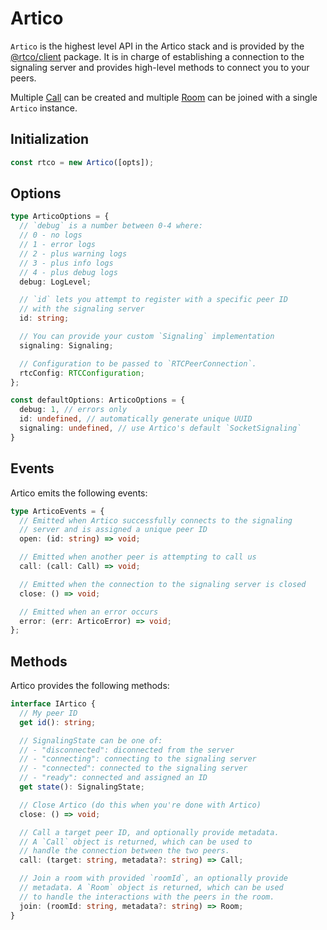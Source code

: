 # Artico

`Artico` is the highest level API in the Artico stack and is provided by the [@rtco/client](https://www.npmjs.com/package/@rtco/client) package.
It is in charge of establishing a connection to the signaling server and provides high-level methods to connect you to your peers.

Multiple [Call](/reference/call) can be created and multiple [Room](/reference/room) can be joined with a single `Artico` instance.



## Initialization

```ts
const rtco = new Artico([opts]);
```

## Options

```ts
type ArticoOptions = {
  // `debug` is a number between 0-4 where:
  // 0 - no logs
  // 1 - error logs
  // 2 - plus warning logs
  // 3 - plus info logs
  // 4 - plus debug logs
  debug: LogLevel;

  // `id` lets you attempt to register with a specific peer ID
  // with the signaling server
  id: string;

  // You can provide your custom `Signaling` implementation
  signaling: Signaling;

  // Configuration to be passed to `RTCPeerConnection`.
  rtcConfig: RTCConfiguration;
};

const defaultOptions: ArticoOptions = {
  debug: 1, // errors only
  id: undefined, // automatically generate unique UUID
  signaling: undefined, // use Artico's default `SocketSignaling`
}
```


## Events

Artico emits the following events:

```ts
type ArticoEvents = {
  // Emitted when Artico successfully connects to the signaling
  // server and is assigned a unique peer ID
  open: (id: string) => void;

  // Emitted when another peer is attempting to call us
  call: (call: Call) => void;

  // Emitted when the connection to the signaling server is closed
  close: () => void;

  // Emitted when an error occurs
  error: (err: ArticoError) => void;
};

```

## Methods

Artico provides the following methods:

```ts
interface IArtico {
  // My peer ID
  get id(): string;

  // SignalingState can be one of:
  // - "disconnected": diconnected from the server
  // - "connecting": connecting to the signaling server
  // - "connected": connected to the signaling server
  // - "ready": connected and assigned an ID
  get state(): SignalingState;

  // Close Artico (do this when you're done with Artico)
  close: () => void;

  // Call a target peer ID, and optionally provide metadata.
  // A `Call` object is returned, which can be used to
  // handle the connection between the two peers.
  call: (target: string, metadata?: string) => Call;

  // Join a room with provided `roomId`, an optionally provide
  // metadata. A `Room` object is returned, which can be used
  // to handle the interactions with the peers in the room.
  join: (roomId: string, metadata?: string) => Room;
}
```


